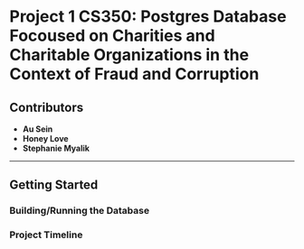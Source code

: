 # Project 1 CS350: Postgres Database Focoused on Charities and Charitable Organizations in the Context of Fraud and Corruption

## Contributors

- **Au Sein**
- **Honey Love**
- **Stephanie Myalik**

---

## Getting Started

### Building/Running the Database
### Project Timeline
